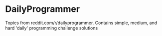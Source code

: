 # DailyProgrammer
Topics from reddit.com/r/dailyprogrammer. Contains simple, medium, and hard 'daily' programming challenge solutions
